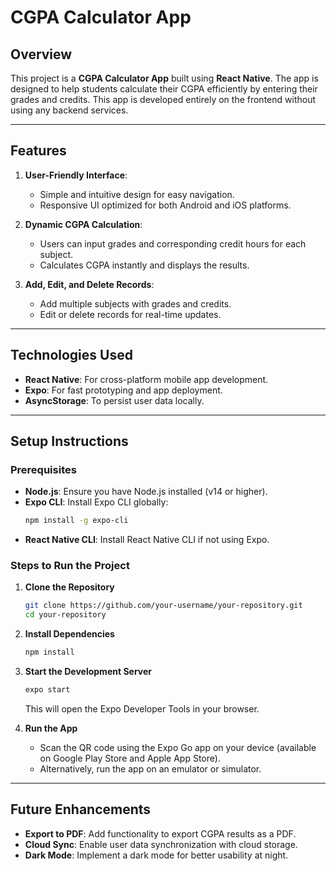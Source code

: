 
# CGPA Calculator App

## Overview
This project is a **CGPA Calculator App** built using **React Native**. The app is designed to help students calculate their CGPA efficiently by entering their grades and credits. This app is developed entirely on the frontend without using any backend services.

---

## Features

1. **User-Friendly Interface**:
   - Simple and intuitive design for easy navigation.
   - Responsive UI optimized for both Android and iOS platforms.

2. **Dynamic CGPA Calculation**:
   - Users can input grades and corresponding credit hours for each subject.
   - Calculates CGPA instantly and displays the results.

3. **Add, Edit, and Delete Records**:
   - Add multiple subjects with grades and credits.
   - Edit or delete records for real-time updates.


---

## Technologies Used

- **React Native**: For cross-platform mobile app development.
- **Expo**: For fast prototyping and app deployment.
- **AsyncStorage**: To persist user data locally.

---

## Setup Instructions

### Prerequisites
- **Node.js**: Ensure you have Node.js installed (v14 or higher).
- **Expo CLI**: Install Expo CLI globally:
  ```bash
  npm install -g expo-cli
  ```
- **React Native CLI**: Install React Native CLI if not using Expo.

### Steps to Run the Project

1. **Clone the Repository**
   ```bash
   git clone https://github.com/your-username/your-repository.git
   cd your-repository
   ```

2. **Install Dependencies**
   ```bash
   npm install
   ```

3. **Start the Development Server**
   ```bash
   expo start
   ```
   This will open the Expo Developer Tools in your browser.

4. **Run the App**
   - Scan the QR code using the Expo Go app on your device (available on Google Play Store and Apple App Store).
   - Alternatively, run the app on an emulator or simulator.

---


## Future Enhancements

- **Export to PDF**: Add functionality to export CGPA results as a PDF.
- **Cloud Sync**: Enable user data synchronization with cloud storage.
- **Dark Mode**: Implement a dark mode for better usability at night.
